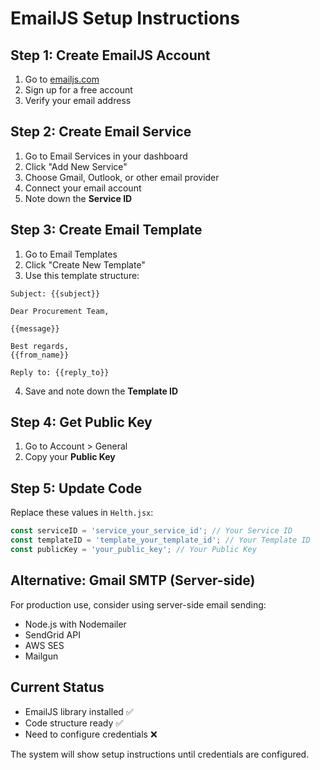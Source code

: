 # EmailJS Setup Instructions

## Step 1: Create EmailJS Account
1. Go to [emailjs.com](https://www.emailjs.com/)
2. Sign up for a free account
3. Verify your email address

## Step 2: Create Email Service
1. Go to Email Services in your dashboard
2. Click "Add New Service"
3. Choose Gmail, Outlook, or other email provider
4. Connect your email account
5. Note down the **Service ID**

## Step 3: Create Email Template
1. Go to Email Templates
2. Click "Create New Template"
3. Use this template structure:

```
Subject: {{subject}}

Dear Procurement Team,

{{message}}

Best regards,
{{from_name}}

Reply to: {{reply_to}}
```

4. Save and note down the **Template ID**

## Step 4: Get Public Key
1. Go to Account > General
2. Copy your **Public Key**

## Step 5: Update Code
Replace these values in `Helth.jsx`:

```javascript
const serviceID = 'service_your_service_id'; // Your Service ID
const templateID = 'template_your_template_id'; // Your Template ID  
const publicKey = 'your_public_key'; // Your Public Key
```

## Alternative: Gmail SMTP (Server-side)
For production use, consider using server-side email sending:
- Node.js with Nodemailer
- SendGrid API
- AWS SES
- Mailgun

## Current Status
- EmailJS library installed ✅
- Code structure ready ✅  
- Need to configure credentials ❌

The system will show setup instructions until credentials are configured.